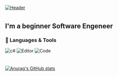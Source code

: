 [![Header](https://github.com/lauendewrau/lauendewrau/blob/main/assets/Header.png)](https://github.com/lauendewrau)
#
## I'm a beginner Software Engeneer
### 🔧 Languages & Tools
![c#](https://img.shields.io/badge/OS-Windows-2970c2?style=for-the-badge&logo=windows)
![Editor](https://img.shields.io/badge/Editor-Visual_Studio-2970c2?style=for-the-badge&logo=visualstudio)
![Code](https://img.shields.io/badge/Code-Csharp-2970c2?style=for-the-badge&logo=csharp)
#
[![Anurag's GitHub stats](https://github-readme-stats.vercel.app/api?username=lauendewrau)](https://github.com/lauendewrau/github-readme-stats)

